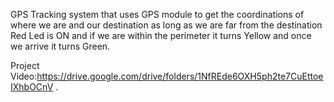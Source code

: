 GPS Tracking system that uses GPS module to get the coordinations of where we are and our destination as long as we are far from the destination Red Led is ON and if we are within the perimeter it turns Yellow and once we arrive it turns Green.

Project Video:https://drive.google.com/drive/folders/1NfREde6OXH5ph2te7CuEttoeIXhbOCnV .

